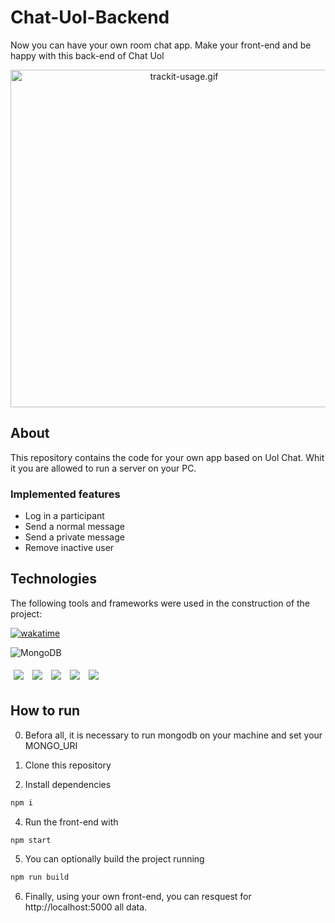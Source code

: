 # Chat-Uol-Backend

Now you can have your own room chat app. Make your front-end and be happy with this back-end of Chat Uol

<p align="center">
  <img src="./chat-uol-usage.gif" alt="trackit-usage.gif" height="540" />
</p>

## About

This repository contains the code for your own app based on Uol Chat. Whit it you are allowed to run a server on your PC.

### Implemented features

- Log in a participant
- Send a normal message
- Send a private message
- Remove inactive user

## Technologies
The following tools and frameworks were used in the construction of the project:<br>

  [![wakatime](https://wakatime.com/badge/user/75b063fd-fc90-4981-92ec-8042466ed674/project/ad71c2d0-aa7e-4b11-80a5-a23e8c1029ff.svg)](https://wakatime.com/@vitorcarneiro/projects/utphnbpogn?start=2022-01-23&end=2022-01-29)

  ![MongoDB](https://img.shields.io/badge/MongoDB-%234ea94b.svg?style=for-the-badge&logo=mongodb&logoColor=white)

<p>
  <img style='margin: 5px;' src='https://img.shields.io/badge/back-end%20-%2320232a.svg?&style=flat&color=informational'> 
  <img style='margin: 5px;' src='https://img.shields.io/badge/express%20-%2320232a.svg?&style=flat&color=informational'>
  <img style='margin: 5px;' src='https://img.shields.io/badge/cors%20-%2320232a.svg?&style=flat&color=informational'>
  <img style='margin: 5px;' src='https://img.shields.io/badge/joi%20-%2320232a.svg?&style=flat&color=informational'>
  <img style='margin: 5px;' src='https://img.shields.io/badge/dayjs%20-%2320232a.svg?&style=flat&color=informational'>
</p>

## How to run

0. Befora all, it is necessary to run mongodb on your machine and set your MONGO_URI


1. Clone this repository
2. Install dependencies
```bash
npm i
```
4. Run the front-end with
```bash
npm start
```
5. You can optionally build the project running
```bash
npm run build
```
6. Finally, using your own front-end, you can resquest for http://localhost:5000 all data.